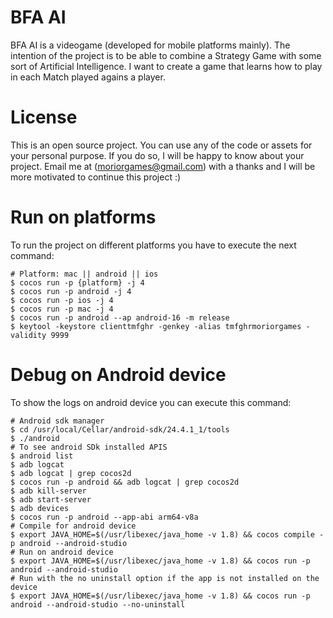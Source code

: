 BFA AI
======

BFA AI is a videogame (developed for mobile platforms mainly).
The intention of the project is to be able to combine a Strategy Game with some sort of Artificial Intelligence.
I want to create a game that learns how to play in each Match played agains a player.
 

# License

This is an open source project. You can use any of the code or assets for your personal purpose.
If you do so, I will be happy to know about your project. Email me at (moriorgames@gmail.com) with a thanks and I will be more motivated to continue this project :)


# Run on platforms

To run the project on different platforms you have to execute the next command:

```
# Platform: mac || android || ios
$ cocos run -p {platform} -j 4
$ cocos run -p android -j 4
$ cocos run -p ios -j 4
$ cocos run -p mac -j 4
$ cocos run -p android --ap android-16 -m release
$ keytool -keystore clienttmfghr -genkey -alias tmfghrmoriorgames -validity 9999
```


# Debug on Android device

To show the logs on android device you can execute this command:

```
# Android sdk manager
$ cd /usr/local/Cellar/android-sdk/24.4.1_1/tools
$ ./android
# To see android SDk installed APIS
$ android list
$ adb logcat
$ adb logcat | grep cocos2d
$ cocos run -p android && adb logcat | grep cocos2d
$ adb kill-server
$ adb start-server
$ adb devices
$ cocos run -p android --app-abi arm64-v8a
# Compile for android device
$ export JAVA_HOME=$(/usr/libexec/java_home -v 1.8) && cocos compile -p android --android-studio
# Run on android device
$ export JAVA_HOME=$(/usr/libexec/java_home -v 1.8) && cocos run -p android --android-studio
# Run with the no uninstall option if the app is not installed on the device
$ export JAVA_HOME=$(/usr/libexec/java_home -v 1.8) && cocos run -p android --android-studio --no-uninstall
```
